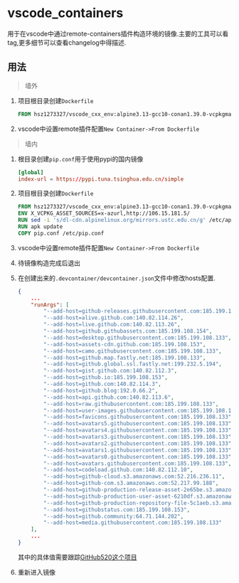 # vscode_containers

用于在vscode中通过remote-containers插件构造环境的镜像.主要的工具可以看tag,更多细节可以查看changelog中得描述.

## 用法

> 墙外

1. 项目根目录创建`Dockerfile`

    ```Dockerfile
    FROM hsz1273327/vscode_cxx_env:alpine3.13-gcc10-conan1.39.0-vcpkgmaster
    ```

2. vscode中设置remote插件配置`New Container->From Dockerfile`

> 墙内

1. 根目录创建`pip.conf`用于使用pypi的国内镜像

    ```conf
    [global]
    index-url = https://pypi.tuna.tsinghua.edu.cn/simple
    ```

2. 项目根目录创建`Dockerfile`

    ```Dockerfile
    FROM hsz1273327/vscode_cxx_env:alpine3.13-gcc10-conan1.39.0-vcpkgmaster
    ENV X_VCPKG_ASSET_SOURCES=x-azurl,http://106.15.181.5/
    RUN sed -i 's/dl-cdn.alpinelinux.org/mirrors.ustc.edu.cn/g' /etc/apk/repositories
    RUN apk update 
    COPY pip.conf /etc/pip.conf
    ```

3. vscode中设置remote插件配置`New Container->From Dockerfile`

4. 待镜像构造完成后退出

5. 在创建出来的`.devcontainer/devcontainer.json`文件中修改hosts配置.

    ```json
    {
        ...
        "runArgs": [
            "--add-host=github-releases.githubusercontent.com:185.199.108.154",
            "--add-host=alive.github.com:140.82.114.26",
            "--add-host=live.github.com:140.82.113.26",
            "--add-host=github.githubassets.com:185.199.108.154",
            "--add-host=desktop.githubusercontent.com:185.199.108.133",
            "--add-host=assets-cdn.github.com:185.199.108.153",
            "--add-host=camo.githubusercontent.com:185.199.108.133",
            "--add-host=github.map.fastly.net:185.199.108.133",
            "--add-host=github.global.ssl.fastly.net:199.232.5.194",
            "--add-host=gist.github.com:140.82.112.3",
            "--add-host=github.io:185.199.108.153",
            "--add-host=github.com:140.82.114.3",
            "--add-host=github.blog:192.0.66.2",
            "--add-host=api.github.com:140.82.113.6",
            "--add-host=raw.githubusercontent.com:185.199.108.133",
            "--add-host=user-images.githubusercontent.com:185.199.108.133",
            "--add-host=favicons.githubusercontent.com:185.199.108.133",
            "--add-host=avatars5.githubusercontent.com:185.199.108.133",
            "--add-host=avatars4.githubusercontent.com:185.199.108.133",
            "--add-host=avatars3.githubusercontent.com:185.199.108.133",
            "--add-host=avatars2.githubusercontent.com:185.199.108.133",
            "--add-host=avatars1.githubusercontent.com:185.199.108.133",
            "--add-host=avatars0.githubusercontent.com:185.199.108.133",
            "--add-host=avatars.githubusercontent.com:185.199.108.133",
            "--add-host=codeload.github.com:140.82.112.10",
            "--add-host=github-cloud.s3.amazonaws.com:52.216.236.11",
            "--add-host=github-com.s3.amazonaws.com:52.217.99.188",
            "--add-host=github-production-release-asset-2e65be.s3.amazonaws.com:52.216.243.100",
            "--add-host=github-production-user-asset-6210df.s3.amazonaws.com:52.216.250.204",
            "--add-host=github-production-repository-file-5c1aeb.s3.amazonaws.com:52.217.74.124",
            "--add-host=githubstatus.com:185.199.108.153",
            "--add-host=github.community:64.71.144.202",
            "--add-host=media.githubusercontent.com:185.199.108.133"
        ],
        ...
    }
    ```

    其中的具体值需要跟踪[GitHub520这个项目](https://github.com/521xueweihan/GitHub520)

6. 重新进入镜像